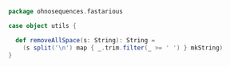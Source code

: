 
```scala
package ohnosequences.fastarious

case object utils {

  def removeAllSpace(s: String): String =
    (s split('\n') map { _.trim.filter(_ >= ' ') } mkString)
}

```




[test/scala/NcbiHeadersTests.scala]: ../../test/scala/NcbiHeadersTests.scala.md
[test/scala/FastqTests.scala]: ../../test/scala/FastqTests.scala.md
[test/scala/FastaTests.scala]: ../../test/scala/FastaTests.scala.md
[main/scala/fasta.scala]: fasta.scala.md
[main/scala/fastq.scala]: fastq.scala.md
[main/scala/utils.scala]: utils.scala.md
[main/scala/ncbiHeaders.scala]: ncbiHeaders.scala.md